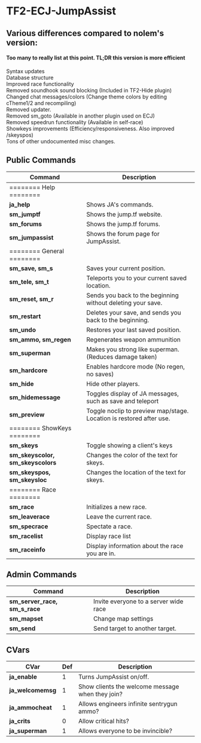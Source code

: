 # TF2-ECJ-JumpAssist

## Various differences compared to nolem's version:
#### Too many to really list at this point. TL;DR this version is more efficient
  
Syntax updates  
Database structure  
Improved race functionality  
Removed soundhook sound blocking (Included in TF2-Hide plugin)  
Changed chat messages/colors (Change theme colors by editing cTheme1/2 and recompiling)  
Removed updater.  
Removed sm_goto (Available in another plugin used on ECJ)  
Removed speedrun functionality (Available in self-race)  
Showkeys improvements (Efficiency/responsiveness. Also improved /skeyspos)  
Tons of other undocumented misc changes.  
  
## Public Commands
Command | Description
--------| -----------
======== Help ======== |  
**ja_help** | Shows JA's commands.  
**sm_jumptf** | Shows the jump.tf website.  
**sm_forums** | Shows the jump.tf forums.  
**sm_jumpassist** | Shows the forum page for JumpAssist. 
======== General ======== |  
**sm_save, sm_s** | Saves your current position.   
**sm_tele, sm_t** | Teleports you to your current saved location.   
**sm_reset, sm_r** | Sends you back to the beginning without deleting your save.  
**sm_restart** | Deletes your save, and sends you back to the beginning.  
**sm_undo** | Restores your last saved position.  
**sm_ammo, sm_regen** | Regenerates weapon ammunition  
**sm_superman** | Makes you strong like superman. (Reduces damage taken)  
**sm_hardcore** | Enables hardcore mode (No regen, no saves)  
**sm_hide** | Hide other players.  
**sm_hidemessage** | Toggles display of JA messages, such as save and teleport  
**sm_preview** | Toggle noclip to preview map/stage. Location is restored after use.  
======== ShowKeys ======== |  
**sm_skeys** | Toggle showing a client's keys  
**sm_skeyscolor, sm_skeyscolors** | Changes the color of the text for skeys.  
**sm_skeyspos, sm_skeysloc** | Changes the location of the text for skeys.  
======== Race ======== |  
**sm_race** | Initializes a new race.  
**sm_leaverace** | Leave the current race.  
**sm_specrace** | Spectate a race.  
**sm_racelist** | Display race list   
**sm_raceinfo** | Display information about the race you are in.  
  
## Admin Commands  
Command | Description
--------|------------
**sm_server_race, sm_s_race** | Invite everyone to a server wide race  
**sm_mapset** | Change map settings  
**sm_send** | Send target to another target.  

## CVars
CVar | Def | Description  
-----|---------|--------  
**ja_enable** | 1 | Turns JumpAssist on/off.  
**ja_welcomemsg** | 1 | Show clients the welcome message when they join?  
**ja_ammocheat** | 1 | Allows engineers infinite sentrygun ammo?  
**ja_crits** | 0 | Allow critical hits?  
**ja_superman** | 1 | Allows everyone to be invincible?  
